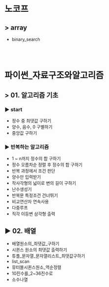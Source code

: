 # 노코프
## > array
- binary_search

<br/>
<br/>

# 파이썬_자료구조와알고리즘
## > 01. 알고리즘 기초
### ▶︎ start
- 정수 중 최댓값 구하기
- 양수, 음수, 0 구별하기
- 중앙값 구하기

### ▶︎ 반복하는 알고리즘
- 1 ~ n까지 정수의 합 구하기
- 정수 오름차순 정렬 후 정수의 합 구하기
- 반복 과정에서 조건 판단
- 양수만 입력받기
- 작사각형의 넓이로 변의 길이 구하기
- 난수생성기
- 반복문 특정조건 건너뛰기
- 비교연산자 연속사용
- 다중루프
- 직각 이등변 삼각형 출력

## ▶︎ 02. 배열
- 배열원소의_최댓값_구하기
- 시퀸스 원소의 최댓값 출력하기
- 튜플_문자열_문자열리스트_최댓값구하기
- list_scan
- 뮤터블시퀸스원소_역순정렬
- 10진수를_2~36진수로
- 소수나열